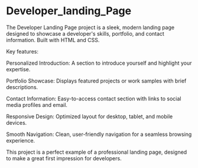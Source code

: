 # Developer_landing_Page

The Developer Landing Page project is a sleek, modern landing page designed to showcase a developer's skills, portfolio, and contact information. Built with HTML and CSS.

 Key features:

Personalized Introduction: A section to introduce yourself and highlight your expertise.

Portfolio Showcase: Displays featured projects or work samples with brief descriptions.

Contact Information: Easy-to-access contact section with links to social media profiles and email.

Responsive Design: Optimized layout for desktop, tablet, and mobile devices.

Smooth Navigation: Clean, user-friendly navigation for a seamless browsing experience.

This project is a perfect example of a professional landing page, designed to make a great first impression for developers.

